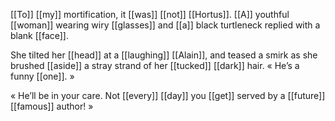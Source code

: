 [[To]] [[my]] mortification, it [[was]] [[not]] [[Hortus]]. [[A]] youthful [[woman]] wearing wiry [[glasses]] and [[a]] black turtleneck replied with a blank [[face]].

She tilted her [[head]] at a [[laughing]] [[Alain]], and teased a smirk as she brushed [[aside]] a stray strand of her [[tucked]] [[dark]] hair. « He’s a funny [[one]]. »

« He’ll be in your care. Not [[every]] [[day]] you [[get]] served by a [[future]] [[famous]] author! »